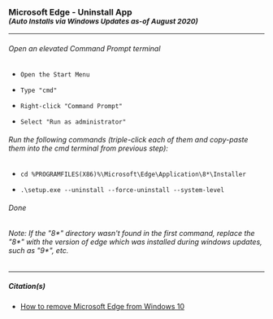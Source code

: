 <h3>Microsoft Edge - Uninstall App<br/><sub><i>(Auto Installs via Windows Updates as-of August 2020)</i></sub></h3>
<hr/>
<h6>Open an elevated Command Prompt terminal</h6>
<ul>
	<li><pre><code>Open the Start Menu</code></pre></li>
	<li><pre><code>Type "cmd"</code></pre></li>
	<li><pre><code>Right-click "Command Prompt"</code></pre></li>
	<li><pre><code>Select "Run as administrator"</code></pre></li>
</ul>
<h6>Run the following commands (triple-click each of them and copy-paste them into the cmd terminal from previous step):</h6>
<ul>
	<li><pre><code>cd %PROGRAMFILES(X86)%\Microsoft\Edge\Application\8*\Installer</code></pre></li>
	<li><pre><code>.\setup.exe --uninstall --force-uninstall --system-level</code></pre></li>
</ul>
<h6>Done</h6>
<h6><i>Note: If the "8*" directory wasn't found in the first command, replace the "8*" with the version of edge which was installed during windows updates, such as "9*", etc.</i></h6>
<hr/>
<h5>Citation(s)</h5>
<ul>
	<li><a href="https://www.windowscentral.com/how-remove-microsoft-edge-windows-10">How to remove Microsoft Edge from Windows 10</a></li>
</ul>
